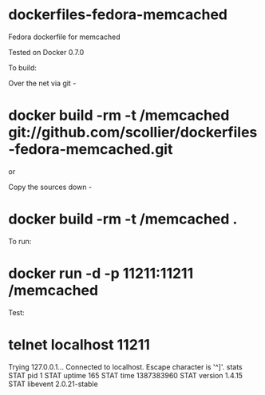 dockerfiles-fedora-memcached
========================

Fedora dockerfile for memcached

Tested on Docker 0.7.0

To build:

Over the net via git -


# docker build -rm -t <username>/memcached git://github.com/scollier/dockerfiles-fedora-memcached.git


or

Copy the sources down -


# docker build -rm -t <username>/memcached .



To run:


# docker run -d -p 11211:11211 <username>/memcached


Test:


# telnet localhost 11211
Trying 127.0.0.1...
Connected to localhost.
Escape character is '^]'.
stats
STAT pid 1
STAT uptime 165
STAT time 1387383960
STAT version 1.4.15
STAT libevent 2.0.21-stable
<snip>

